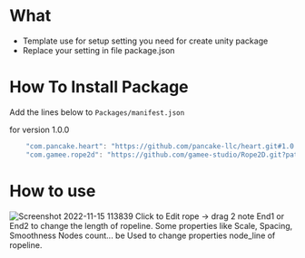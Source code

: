 # What
- Template use for setup setting you need for create unity package
- Replace your setting in file package.json


# How To Install Package

Add the lines below to `Packages/manifest.json`

for version 1.0.0
```csharp
    "com.pancake.heart": "https://github.com/pancake-llc/heart.git#1.0.1",
    "com.gamee.rope2d": "https://github.com/gamee-studio/Rope2D.git?path=Assets/_Root",
```
# How to use
![Screenshot 2022-11-15 113839](https://user-images.githubusercontent.com/92133266/201827671-eb60ca06-38ee-40e0-ad5b-de6bc8d11773.png)
Click to Edit rope -> drag 2 note End1 or End2 to change the length of ropeline.
Some properties like Scale, Spacing, Smoothness Nodes count... be Used to change properties node_line of ropeline.
